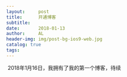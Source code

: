 ```yaml
---
layout:     post
title:      开通博客
subtitle:   
date:       2018-01-13
author:     AL
header-img: img/post-bg-ios9-web.jpg
catalog: true
tags:
---
```



  2018年1月16日，我拥有了我的第一个博客，待续
